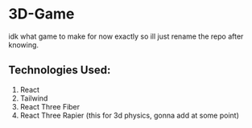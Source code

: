 # 3D-Game
idk what game to make for now exactly so ill just rename the repo after knowing.

## Technologies Used:
1. React
2. Tailwind
3. React Three Fiber
4. React Three Rapier (this for 3d physics, gonna add at some point)
